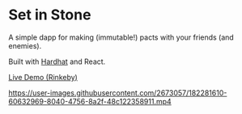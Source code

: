 # Set in Stone

A simple dapp for making (immutable!) pacts with your friends (and enemies).

Built with [Hardhat](https://hardhat.org/tutorial/boilerplate-project) and React.

[Live Demo (Rinkeby)](https://set-in-stone.surge.sh/)

https://user-images.githubusercontent.com/2673057/182281610-60632969-8040-4756-8a2f-48c122358911.mp4
